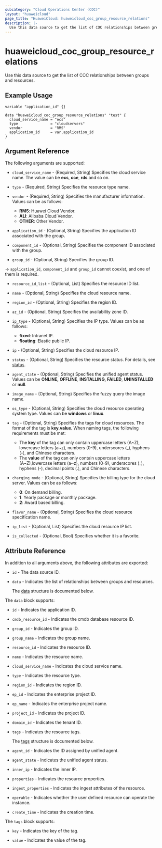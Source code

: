 ```yaml
---
subcategory: "Cloud Operations Center (COC)"
layout: "huaweicloud"
page_title: "HuaweiCloud: huaweicloud_coc_group_resource_relations"
description: |-
  Use this data source to get the list of COC relationships between groups and resources.
---
```


# huaweicloud_coc_group_resource_relations

Use this data source to get the list of COC relationships between groups and resources.

## Example Usage

```hcl
variable "application_id" {}

data "huaweicloud_coc_group_resource_relations" "test" {
  cloud_service_name = "ecs"
  type               = "cloudservers"
  vendor             = "RMS"
  application_id     = var.application_id
}
```

## Argument Reference

The following arguments are supported:

* `cloud_service_name` - (Required, String) Specifies the cloud service name.
  The value can be **ecs**, **cce**, **rds** and so on.

* `type` - (Required, String) Specifies the resource type name.

* `vendor` - (Required, String) Specifies the manufacturer information.
  Values can be as follows:
  + **RMS**: Huawei Cloud Vendor.
  + **ALI**: Alibaba Cloud Vendor.
  + **OTHER**: Other Vendor.

* `application_id` - (Optional, String) Specifies the application ID associated with the group.

* `component_id` - (Optional, String) Specifies the component ID associated with the group.

* `group_id` - (Optional, String) Specifies the group ID.

-> `application_id`, `component_id` and `group_id` cannot coexist, and one of them is required.

* `resource_id_list` - (Optional, List) Specifies the resource ID list.

* `name` - (Optional, String) Specifies the cloud resource name.

* `region_id` - (Optional, String) Specifies the region ID.

* `az_id` - (Optional, String) Specifies the availability zone ID.

* `ip_type` - (Optional, String) Specifies the IP type.
  Values can be as follows:
  + **fixed**: Intranet IP.
  + **floating**: Elastic public IP.

* `ip` - (Optional, String) Specifies the cloud resource IP.

* `status` - (Optional, String) Specifies the resource status.
  For details, see [status](https://support.huaweicloud.com/api-ecs/ecs_08_0002.html).

* `agent_state` - (Optional, String) Specifies the unified agent status.
  Values can be **ONLINE**, **OFFLINE**, **INSTALLING**, **FAILED**, **UNINSTALLED** or **null**.

* `image_name` - (Optional, String) Specifies the fuzzy query the image name.

* `os_type` - (Optional, String) Specifies the cloud resource operating system type.
  Values can be **windows** or **linux**.

* `tag` - (Optional, String) Specifies the tags for cloud resources. The format of the tag is **key.value**.
  When naming tags, the following requirements must be met:
  + The **key** of the tag can only contain uppercase letters (A~Z), lowercase letters (a~z), numbers (0-9),
    underscores (\_), hyphens (-), and Chinese characters.
  + The **value** of the tag can only contain uppercase letters (A~Z),lowercase letters (a~z), numbers (0-9),
    underscores (\_), hyphens (-), decimal points (.), and Chinese characters.

* `charging_mode` - (Optional, String) Specifies the billing type for the cloud server.
  Values can be as follows:
  + **0**: On demand billing.
  + **1**: Yearly package or monthly package.
  + **2**: Award based billing.

* `flavor_name` - (Optional, String) Specifies the cloud resource specification name.

* `ip_list` - (Optional, List) Specifies the cloud resource IP list.

* `is_collected` - (Optional, Bool) Specifies whether it is a favorite.

## Attribute Reference

In addition to all arguments above, the following attributes are exported:

* `id` - The data source ID.

* `data` - Indicates the list of relationships between groups and resources.

  The [data](#data_struct) structure is documented below.

<a name="data_struct"></a>
The `data` block supports:

* `id` - Indicates the application ID.

* `cmdb_resource_id` - Indicates the cmdb database resource ID.

* `group_id` - Indicates the group ID.

* `group_name` - Indicates the group name.

* `resource_id` - Indicates the resource ID.

* `name` - Indicates the resource name.

* `cloud_service_name` - Indicates the cloud service name.

* `type` - Indicates the resource type.

* `region_id` - Indicates the region ID.

* `ep_id` - Indicates the enterprise project ID.

* `ep_name` - Indicates the enterprise project name.

* `project_id` - Indicates the project ID.

* `domain_id` - Indicates the tenant ID.

* `tags` - Indicates the resource tags.

  The [tags](#data_tags_struct) structure is documented below.

* `agent_id` - Indicates the ID assigned by unified agent.

* `agent_state` - Indicates the unified agent status.

* `inner_ip` - Indicates the inner IP.

* `properties` - Indicates the resource properties.

* `ingest_properties` - Indicates the ingest attributes of the resource.

* `operable` - Indicates whether the user defined resource can operate the instance.

* `create_time` - Indicates the creation time.

<a name="data_tags_struct"></a>
The `tags` block supports:

* `key` - Indicates the key of the tag.

* `value` - Indicates the value of the tag.
